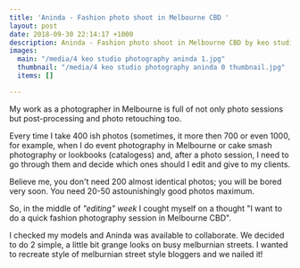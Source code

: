 ```yaml
---
title: 'Aninda - Fashion photo shoot in Melbourne CBD '
layout: post
date: 2018-09-30 22:14:17 +1000
description: Aninda - Fashion photo shoot in Melbourne CBD by keo studio photography
images:
  main: "/media/4 keo studio photography aninda 1.jpg"
  thumbnail: "/media/4 keo studio photography aninda 0 thumbnail.jpg"
  items: []

---
```

My work as a photographer in Melbourne is full of not only photo sessions but post-processing and photo retouching too.

Every time I take 400 ish photos (sometimes, it more then 700 or even 1000, for example, when I do event photography in Melbourne or cake smash photography or lookbooks (catalogess) and, after a photo session, I need to go through them and decide which ones should I edit and give to my clients.

Believe me, you don't need 200 almost identical photos; you will be bored very soon. You need 20-50 astounishingly good photos maximum.

So, in the middle of _"editing" week_ I cought myself on a thought "I want to do a quick fashion photography session in Melbourne CBD".

I checked my models and Aninda was available to collaborate. We decided to do 2 simple, a little bit grange looks on busy melburnian streets. I wanted to recreate style of melburnian street style bloggers and we nailed it!